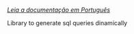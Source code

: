 *[Leia a documentação em Português](https://github.com/guilhermemar/PHPMakeQuery-MySQL/blob/master/README-pt.md)*

Library to generate sql queries dinamically